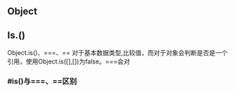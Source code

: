 ## Object



## Is.()

Object.is()、===、== 对于基本数据类型,比较值，而对于对象会判断是否是一个引用，使用Object.is([],[])为false。===会对

### #is()与===、==区别